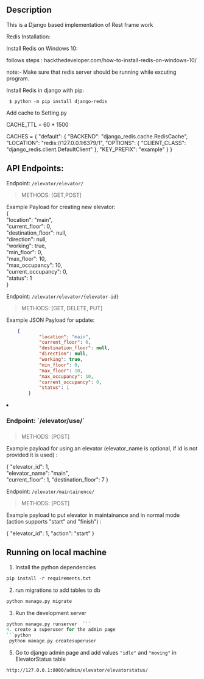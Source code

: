 Description
---------------------

This is a Django based implementation of Rest frame work 

Redis Installation:

 Install Redis on Windows 10:
    
   follows steps : hackthedeveloper.com/how-to-install-redis-on-windows-10/

   note:- Make sure that redis server should be running while excuting program.

 Install Redis in django with pip:

     $ python -m pip install django-redis

Add cache to Setting.py

CACHE_TTL = 60 * 1500

CACHES = {
    "default": {
        "BACKEND": "django_redis.cache.RedisCache",
        "LOCATION": "redis://127.0.0.1:6379/1",
        "OPTIONS": {
            "CLIENT_CLASS": "django_redis.client.DefaultClient"
        },
        "KEY_PREFIX": "example"
    }
}


API Endpoints:
---------------------

Endpoint: `/elevator/elevator/`


>METHODS: [GET,POST]  

Example Payload for creating new elevator:  
    {  
            "location": "main",  
            "current_floor": 0,  
            "destination_floor": null,  
            "direction": null,  
            "working": true,  
            "min_floor": 0,  
            "max_floor": 10,  
            "max_occupancy": 10,  
            "current_occupancy": 0,  
            "status": 1  
        }
        

Endpoint: `/elevator/elevator/{elevator-id}` 

>METHODS: [GET, DELETE, PUT]  

Example JSON Payload for update:   
```json
    {  
            "location": "main",  
            "current_floor": 0,  
            "destination_floor": null,  
            "direction": null,  
            "working": true,  
            "min_floor": 0,  
            "max_floor": 10,  
            "max_occupancy": 10,  
            "current_occupancy": 0,  
            "status": 1  
        }
```


<li><h3>Endpoint: `/elevator/use/` <h3> </li>  

>METHODS: [POST] 

Example payload for using an elevator (elevator_name is optional, if id is not provided it is used) :  

{
    "elevator_id": 1,  
    "elevator_name": "main",  
    "current_floor": 1,
    "destination_floor": 7
}

Endpoint: `/elevator/maintainence/` 

>METHODS: [POST] 

Example payload to put elevator in maintainance and in normal mode (action supports "start" and "finish") : 

{
    "elevator_id": 1,
    "action": "start"
}


</ul>

Running on local machine
---------------------
 
1. Install the python dependencies
  ```python
  pip install -r requirements.txt
  ```
2. run migrations to add tables to db
  ```python
  python manage.py migrate
  ```
3. Run the development server
  ```python
  python manage.py runserver  ```
4. create a superuser for the admin page
```python
   python manage.py createsuperuser
```
5. Go to django admin page and add values ``"idle"`` and ``"moving"`` in ElevatorStatus table  
```
http://127.0.0.1:8000/admin/elevator/elevatorstatus/
```  





